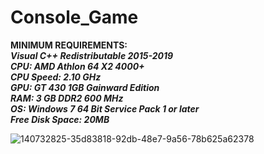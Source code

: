 
# Console_Game


**MINIMUM REQUIREMENTS:** <br />
***Visual C++ Redistributable 2015-2019 <br />
CPU: AMD Athlon 64 X2 4000+ <br />
CPU Speed: 2.10 GHz <br />
GPU: GT 430 1GB Gainward Edition <br />
RAM: 3 GB DDR2 600 MHz <br />
OS: Windows 7 64 Bit Service Pack 1 or later <br />
Free Disk Space: 20MB*** <br />

![140732825-35d83818-92db-48e7-9a56-78b625a62378](https://user-images.githubusercontent.com/80701407/142838556-f5c5cc31-4950-48af-9dad-59ac6f90dd20.png)

